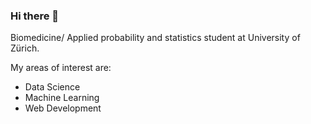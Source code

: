 ### Hi there 👋

Biomedicine/ Applied probability and statistics student at University of Zürich.

My areas of interest are:

- Data Science
- Machine Learning
- Web Development


